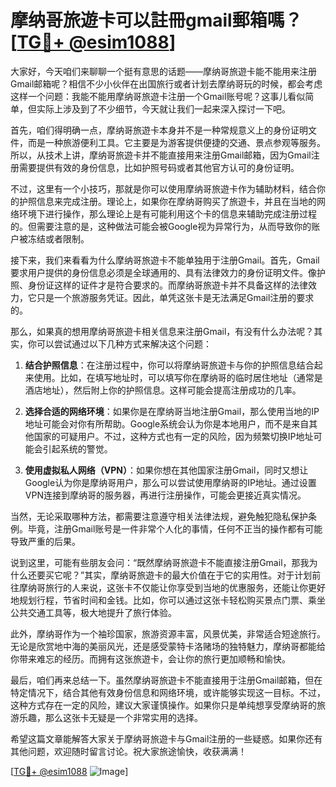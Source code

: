 # 摩纳哥旅遊卡可以註冊gmail郵箱嗎？[[TG💪+ @esim1088](https://t.me/s/esim1088)]

大家好，今天咱们来聊聊一个挺有意思的话题——摩纳哥旅遊卡能不能用来注册Gmail邮箱呢？相信不少小伙伴在出国旅行或者计划去摩纳哥玩的时候，都会考虑这样一个问题：我能不能用摩纳哥旅遊卡注册一个Gmail账号呢？这事儿看似简单，但实际上涉及到了不少细节，今天就让我们一起来深入探讨一下吧。

首先，咱们得明确一点，摩纳哥旅遊卡本身并不是一种常规意义上的身份证明文件，而是一种旅游便利工具。它主要是为游客提供便捷的交通、景点参观等服务。所以，从技术上讲，摩纳哥旅遊卡并不能直接用来注册Gmail邮箱，因为Gmail注册需要提供有效的身份信息，比如护照号码或者其他官方认可的身份证明。

不过，这里有一个小技巧，那就是你可以使用摩纳哥旅遊卡作为辅助材料，结合你的护照信息来完成注册。理论上，如果你在摩纳哥购买了旅遊卡，并且在当地的网络环境下进行操作，那么理论上是有可能利用这个卡的信息来辅助完成注册过程的。但需要注意的是，这种做法可能会被Google视为异常行为，从而导致你的账户被冻结或者限制。

接下来，我们来看看为什么摩纳哥旅遊卡不能单独用于注册Gmail。首先，Gmail要求用户提供的身份信息必须是全球通用的、具有法律效力的身份证明文件。像护照、身份证这样的证件才是符合要求的。而摩纳哥旅遊卡并不具备这样的法律效力，它只是一个旅游服务凭证。因此，单凭这张卡是无法满足Gmail注册的要求的。

那么，如果真的想用摩纳哥旅遊卡相关信息来注册Gmail，有没有什么办法呢？其实，你可以尝试通过以下几种方式来解决这个问题：

1. **结合护照信息**：在注册过程中，你可以将摩纳哥旅遊卡与你的护照信息结合起来使用。比如，在填写地址时，可以填写你在摩纳哥的临时居住地址（通常是酒店地址），然后附上你的护照信息。这样可能会提高注册成功的几率。

2. **选择合适的网络环境**：如果你是在摩纳哥当地注册Gmail，那么使用当地的IP地址可能会对你有所帮助。Google系统会认为你是本地用户，而不是来自其他国家的可疑用户。不过，这种方式也有一定的风险，因为频繁切换IP地址可能会引起系统的警觉。

3. **使用虚拟私人网络（VPN）**：如果你想在其他国家注册Gmail，同时又想让Google认为你是摩纳哥用户，那么可以尝试使用摩纳哥的IP地址。通过设置VPN连接到摩纳哥的服务器，再进行注册操作，可能会更接近真实情况。

当然，无论采取哪种方法，都需要注意遵守相关法律法规，避免触犯隐私保护条例。毕竟，注册Gmail账号是一件非常个人化的事情，任何不正当的操作都有可能导致严重的后果。

说到这里，可能有些朋友会问：“既然摩纳哥旅遊卡不能直接注册Gmail，那我为什么还要买它呢？”其实，摩纳哥旅遊卡的最大价值在于它的实用性。对于计划前往摩纳哥旅行的人来说，这张卡不仅能让你享受到当地的优惠服务，还能让你更好地规划行程，节省时间和金钱。比如，你可以通过这张卡轻松购买景点门票、乘坐公共交通工具等，极大地提升了旅行体验。

此外，摩纳哥作为一个袖珍国家，旅游资源丰富，风景优美，非常适合短途旅行。无论是欣赏地中海的美丽风光，还是感受蒙特卡洛赌场的独特魅力，摩纳哥都能给你带来难忘的经历。而拥有这张旅遊卡，会让你的旅行更加顺畅和愉快。

最后，咱们再来总结一下。虽然摩纳哥旅遊卡不能直接用于注册Gmail邮箱，但在特定情况下，结合其他有效身份信息和网络环境，或许能够实现这一目标。不过，这种方式存在一定的风险，建议大家谨慎操作。如果你只是单纯想享受摩纳哥的旅游乐趣，那么这张卡无疑是一个非常实用的选择。

希望这篇文章能解答大家关于摩纳哥旅遊卡与Gmail注册的一些疑惑。如果你还有其他问题，欢迎随时留言讨论。祝大家旅途愉快，收获满满！

[[TG💪+ @esim1088](https://t.me/s/esim1088) ![Image](https://i.postimg.cc/4NQfJmqS/Snipaste-2025-05-13-00-14-12.png)]